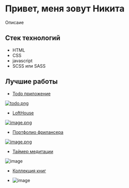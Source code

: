 # Привет, меня зовут Никита

Описаие

## Стек технологий

- HTML
- CSS
- javascript
- SCSS или SASS
  
## Лучшие работы

- [Todo приложение](https://nikmet.github.io/todo1/)

[![todo.png](https://i.postimg.cc/rmTphbPq/todo.png)](https://postimg.cc/SXZqRZ4P)

- [LoftHouse](https://nikmet.github.io/LoftHouse/)

[![image.png](https://i.postimg.cc/Zq8byHK2/image.png)](https://postimg.cc/qt7VP8Kx)


- [Портфолио фрилансера](https://nikmet.github.io/portfolio/)
  
[![image.png](https://i.postimg.cc/VL2mGpJ2/image.png)](https://postimg.cc/HV0qjS4t)


- [Таймер медитации](https://nikmet.github.io/meditation_timer/)

![image](https://github.com/Nikmet/nikmet/assets/99484808/fc478849-214a-40bf-90dd-f154b82c6c84)

- [Коллекция книг](https://nikmet.github.io/books/)

- ![image](https://github.com/Nikmet/nikmet/assets/99484808/e5201ed1-e18b-42b1-b7a5-827472ae499a)

